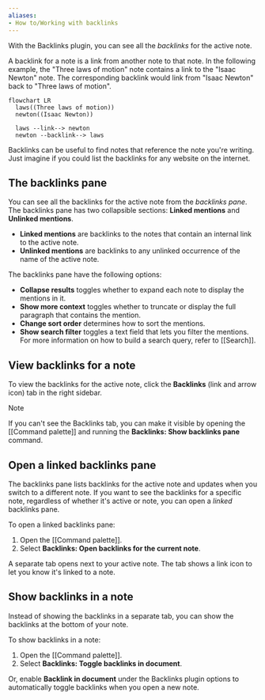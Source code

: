 ```yaml
---
aliases: 
- How to/Working with backlinks
---
```


With the Backlinks plugin, you can see all the _backlinks_ for the active note.

A backlink for a note is a link from another note to that note. In the following example, the "Three laws of motion" note contains a link to the "Isaac Newton" note. The corresponding backlink would link from "Isaac Newton" back to "Three laws of motion".

```mermaid
flowchart LR
  laws((Three laws of motion))
  newton((Isaac Newton))

  laws --link--> newton
  newton --backlink--> laws
```

Backlinks can be useful to find notes that reference the note you're writing. Just imagine if you could list the backlinks for any website on the internet.

## The backlinks pane

You can see all the backlinks for the active note from the _backlinks pane_. The backlinks pane has two collapsible sections: **Linked mentions** and **Unlinked mentions**.

- **Linked mentions** are backlinks to the notes that contain an internal link to the active note.
- **Unlinked mentions** are backlinks to any unlinked occurrence of the name of the active note.

The backlinks pane have the following options:

- **Collapse results** toggles whether to expand each note to display the mentions in it.
- **Show more context** toggles whether to truncate or display the full paragraph that contains the mention.
- **Change sort order** determines how to sort the mentions.
- **Show search filter** toggles a text field that lets you filter the mentions. For more information on how to build a search query, refer to [[Search]].

## View backlinks for a note

To view the backlinks for the active note, click the **Backlinks** (link and arrow icon) tab in the right sidebar.

> [!note]
> If you can't see the Backlinks tab, you can make it visible by opening the [[Command palette]] and running the **Backlinks: Show backlinks pane** command.

## Open a linked backlinks pane

The backlinks pane lists backlinks for the active note and updates when you switch to a different note. If you want to see the backlinks for a specific note, regardless of whether it's active or note, you can open a _linked_ backlinks pane.

To open a linked backlinks pane:

1. Open the [[Command palette]].
2. Select **Backlinks: Open backlinks for the current note**.

A separate tab opens next to your active note. The tab shows a link icon to let you know it's linked to a note.

## Show backlinks in a note

Instead of showing the backlinks in a separate tab, you can show the backlinks at the bottom of your note.

To show backlinks in a note:

1. Open the [[Command palette]].
2. Select **Backlinks: Toggle backlinks in document**.

Or, enable **Backlink in document** under the Backlinks plugin options to automatically toggle backlinks when you open a new note.
